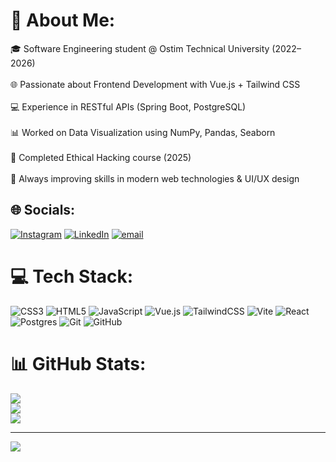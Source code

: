 # 💫 About Me:
🎓 Software Engineering student @ Ostim Technical University (2022–2026)<br><br>🌐 Passionate about Frontend Development with Vue.js + Tailwind CSS<br><br>💻 Experience in RESTful APIs (Spring Boot, PostgreSQL)<br><br>📊 Worked on Data Visualization using NumPy, Pandas, Seaborn<br><br>🔐 Completed Ethical Hacking course (2025)<br><br>🚀 Always improving skills in modern web technologies & UI/UX design


## 🌐 Socials:
[![Instagram](https://img.shields.io/badge/Instagram-%23E4405F.svg?logo=Instagram&logoColor=white)](https://instagram.com/ozgur_ozan_r6) [![LinkedIn](https://img.shields.io/badge/LinkedIn-%230077B5.svg?logo=linkedin&logoColor=white)](https://linkedin.com/in/ÖzgürOzanBüyükikiz) [![email](https://img.shields.io/badge/Email-D14836?logo=gmail&logoColor=white)](mailto:ozgurbuyukikiz@gmail.com) 

# 💻 Tech Stack:
![CSS3](https://img.shields.io/badge/css3-%231572B6.svg?style=for-the-badge&logo=css3&logoColor=white) ![HTML5](https://img.shields.io/badge/html5-%23E34F26.svg?style=for-the-badge&logo=html5&logoColor=white) ![JavaScript](https://img.shields.io/badge/javascript-%23323330.svg?style=for-the-badge&logo=javascript&logoColor=%23F7DF1E) ![Vue.js](https://img.shields.io/badge/vue.js-%2335495e.svg?style=for-the-badge&logo=vuedotjs&logoColor=%234FC08D) ![TailwindCSS](https://img.shields.io/badge/tailwindcss-%2338B2AC.svg?style=for-the-badge&logo=tailwind-css&logoColor=white) ![Vite](https://img.shields.io/badge/vite-%23646CFF.svg?style=for-the-badge&logo=vite&logoColor=white) ![React](https://img.shields.io/badge/react-%2320232a.svg?style=for-the-badge&logo=react&logoColor=%2361DAFB) ![Postgres](https://img.shields.io/badge/postgres-%23316192.svg?style=for-the-badge&logo=postgresql&logoColor=white) ![Git](https://img.shields.io/badge/git-%23F05033.svg?style=for-the-badge&logo=git&logoColor=white) ![GitHub](https://img.shields.io/badge/github-%23121011.svg?style=for-the-badge&logo=github&logoColor=white)
# 📊 GitHub Stats:
![](https://github-readme-stats.vercel.app/api?username=OzgurBuyukikiz01&theme=tokyonight&hide_border=false&include_all_commits=true&count_private=false)<br/>
![](https://nirzak-streak-stats.vercel.app/?user=OzgurBuyukikiz01&theme=tokyonight&hide_border=false)<br/>
![](https://github-readme-stats.vercel.app/api/top-langs/?username=OzgurBuyukikiz01&theme=tokyonight&hide_border=false&include_all_commits=true&count_private=false&layout=compact)

---
[![](https://visitcount.itsvg.in/api?id=OzgurBuyukikiz01&icon=0&color=0)](https://visitcount.itsvg.in)

<!-- Proudly created with GPRM ( https://gprm.itsvg.in ) -->
